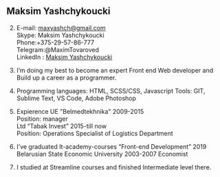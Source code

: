 **Maksim Yashchykoucki**
---
2. E-mail: maxyashch@gmail.com  
Skype: Maksim Yashchykoucki  
Phone:+375-29-57-86-777  
Telegram:@MaximTovaroved  
LinkedIn : [Maksim Yashchykoucki](http://linkedin.com/in/maksim-yashchikovskiy-8836b817a)
3. I’m doing my best to become an expert Front end Web developer and Build up a career as a programmer.

4. Programming languages: HTML, SCSS/CSS, Javascript
Tools: GIT, Sublime Text, VS Code, Adobe Photoshop


6. Expierence
UE "Belmedtekhnika" 2009-2015  
Position: manager  
Ltd “Tabak Invest” 2015-till now  
Position: Operations Specialist of Logistics Department
7. I’ve graduated It-academy-courses “Front-end Development” 2019  
Belarusian State Economic University 2003-2007 Economist
8. I studied at Streamline courses and finished Intermediate level there.
